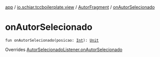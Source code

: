[app](../../index.md) / [io.schiar.tccboilerplate.view](../index.md) / [AutorFragment](index.md) / [onAutorSelecionado](./on-autor-selecionado.md)

# onAutorSelecionado

`fun onAutorSelecionado(posicao: `[`Int`](https://kotlinlang.org/api/latest/jvm/stdlib/kotlin/-int/index.html)`): `[`Unit`](https://kotlinlang.org/api/latest/jvm/stdlib/kotlin/-unit/index.html)

Overrides [AutorSelecionadoListener.onAutorSelecionado](../-autor-selecionado-listener/on-autor-selecionado.md)

